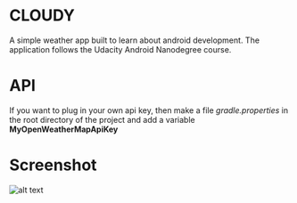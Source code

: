 # CLOUDY
A simple weather app built to learn about android development. The application follows the Udacity Android Nanodegree course.

# API
If you want to plug in your own api key, then make a file *gradle.properties* in the root directory of the project and add a variable **MyOpenWeatherMapApiKey**

# Screenshot
![alt text](http://i.imgur.com/3brJ2ja.png "Added new icons")
